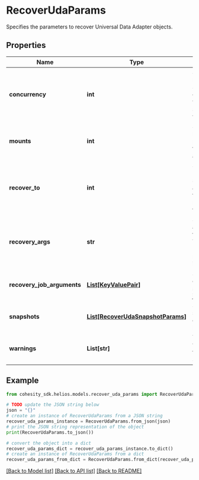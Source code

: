 # RecoverUdaParams

Specifies the parameters to recover Universal Data Adapter objects.

## Properties

Name | Type | Description | Notes
------------ | ------------- | ------------- | -------------
**concurrency** | **int** | Specifies the maximum number of concurrent IO Streams that will be created to exchange data with the cluster. If not specified, the default value is taken as 1. | [optional] [default to 1]
**mounts** | **int** | Specifies the maximum number of view mounts per host. If not specified, the default value is taken as 1. | [optional] [default to 1]
**recover_to** | **int** | Specifies the &#39;Source Registration ID&#39; of the source where the objects are to be recovered. If this is not specified, the recovery job will recover to the original location. | [optional] 
**recovery_args** | **str** | Specifies the custom arguments to be supplied to the restore job script. This field is deprecated. Use recoveryJobArguments instead. | [optional] 
**recovery_job_arguments** | [**List[KeyValuePair]**](KeyValuePair.md) | Specifies the map of custom arguments to be supplied to the restore job script. | [optional] 
**snapshots** | [**List[RecoverUdaSnapshotParams]**](RecoverUdaSnapshotParams.md) | Specifies the local snapshot ids and other details of the objects to be recovered. | 
**warnings** | **List[str]** | This field will hold the warnings in cases where the job status is SucceededWithWarnings. | [optional] [readonly] 

## Example

```python
from cohesity_sdk.helios.models.recover_uda_params import RecoverUdaParams

# TODO update the JSON string below
json = "{}"
# create an instance of RecoverUdaParams from a JSON string
recover_uda_params_instance = RecoverUdaParams.from_json(json)
# print the JSON string representation of the object
print(RecoverUdaParams.to_json())

# convert the object into a dict
recover_uda_params_dict = recover_uda_params_instance.to_dict()
# create an instance of RecoverUdaParams from a dict
recover_uda_params_from_dict = RecoverUdaParams.from_dict(recover_uda_params_dict)
```
[[Back to Model list]](../README.md#documentation-for-models) [[Back to API list]](../README.md#documentation-for-api-endpoints) [[Back to README]](../README.md)


